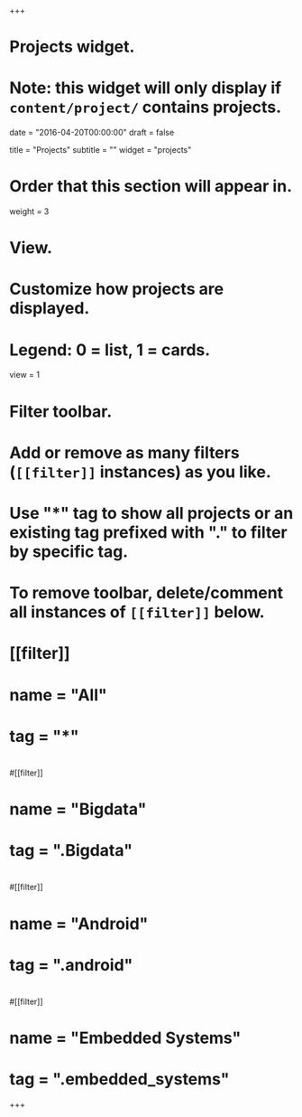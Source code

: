 +++
# Projects widget.
# Note: this widget will only display if `content/project/` contains projects.

date = "2016-04-20T00:00:00"
draft = false

title = "Projects"
subtitle = ""
widget = "projects"

# Order that this section will appear in.
weight = 3

# View.
# Customize how projects are displayed.
# Legend: 0 = list, 1 = cards.
view = 1

# Filter toolbar.
# Add or remove as many filters (`[[filter]]` instances) as you like.
# Use "*" tag to show all projects or an existing tag prefixed with "." to filter by specific tag.
# To remove toolbar, delete/comment all instances of `[[filter]]` below.
# [[filter]]
#  name = "All"
#  tag = "*"
#  
#[[filter]]
#  name = "Bigdata"
#  tag = ".Bigdata"
#
#[[filter]]
#  name = "Android"
#  tag = ".android"
#
#[[filter]]
#  name = "Embedded Systems"
#  tag = ".embedded_systems"

+++

<script>
$(document).ready(function(){
    $(window).scroll(function() {
        $( ".project-item" ).each(function(){
            if($(this).isInViewport().length > 0){
                $( ".project-item" ).addClass( "animated pulse" );
            }
        });
    });
});
</script>